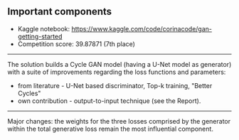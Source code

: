## Important components ##

* Kaggle notebook: https://www.kaggle.com/code/corinacode/gan-getting-started
* Competition score: 39.87871 (7th place)

***
The solution builds a Cycle GAN model (having a U-Net model as generator) with a suite of improvements regarding the loss functions and parameters: 
* from literature - U-Net based discriminator, Top-k training, "Better Cycles"
* own contribution - output-to-input technique (see the Report).

***
Major changes: the weights for the three losses comprised by the generator within the total generative loss remain the most influential component.
